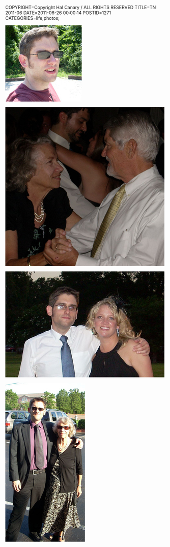 COPYRIGHT=Copyright Hal Canary / ALL RIGHTS RESERVED
TITLE=TN 2011-06
DATE=2011-06-26 00:00:14
POSTID=1271
CATEGORIES=life;photos;

[![2011-06-25_132516_dscn0725_scale](/images/7a9ea4ffb1461d11f5965ddc1e06bb8f645093f0.jpg)](http://www.flickr.com/photos/philosophies/5871294173/)

[![2011-06-25_234848_dscn0741_scaled](/images/ff8fdc903fe1caeadf2971e32549227af907938c.jpg)](http://www.flickr.com/photos/philosophies/5871869026/)

[![2011-06-25_232412_dscn0739_scaled](/images/1e8ba56b6bdaacec589d98cff4c0061cd2d3c454.jpg)](http://www.flickr.com/photos/philosophies/5871317587/)

[![2011-06-24_212440_dscn0718_scale](/images/bfdfac47e4720173881bf2b06a959794be3d6bbf.jpg)](http://www.flickr.com/photos/philosophies/5871851608/)
